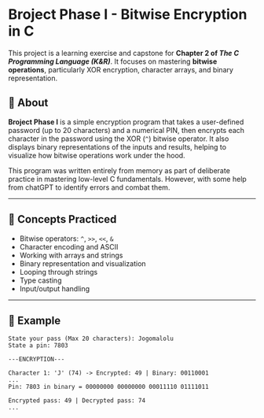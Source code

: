 # Broject Phase I - Bitwise Encryption in C

This project is a learning exercise and capstone for **Chapter 2 of *The C Programming Language (K&R)***. It focuses on mastering **bitwise operations**, particularly XOR encryption, character arrays, and binary representation.

## 📘 About

**Broject Phase I** is a simple encryption program that takes a user-defined password (up to 20 characters) and a numerical PIN, then encrypts each character in the password using the XOR (`^`) bitwise operator. It also displays binary representations of the inputs and results, helping to visualize how bitwise operations work under the hood.

This program was written entirely from memory as part of deliberate practice in mastering low-level C fundamentals. However, with some help from chatGPT to identify errors and combat them.

---

## 🧠 Concepts Practiced

- Bitwise operators: `^`, `>>`, `<<`, `&`
- Character encoding and ASCII
- Working with arrays and strings
- Binary representation and visualization
- Looping through strings
- Type casting
- Input/output handling

---

## 🔐 Example

```text
State your pass (Max 20 characters): Jogomalolu
State a pin: 7803

---ENCRYPTION---

Character 1: 'J' (74) -> Encrypted: 49 | Binary: 00110001
...
Pin: 7803 in binary = 00000000 00000000 00011110 01111011

Encrypted pass: 49 | Decrypted pass: 74
...

